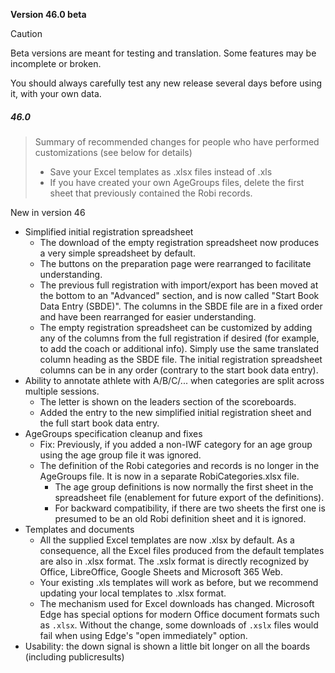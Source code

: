 **Version 46.0 beta**	

> [!CAUTION]
>
> Beta versions are meant for testing and translation. Some features may be incomplete or broken.
>
> You should always carefully test any new release several days before using it, with your own data.

##### 46.0

> Summary of recommended changes for people who have performed customizations (see below for details)
>
> - Save your Excel templates as .xlsx files instead of .xls 
> - If you have created your own AgeGroups files, delete the first sheet that previously contained the Robi records.

New in version 46

- Simplified initial registration spreadsheet
  - The download of the empty registration spreadsheet now produces a very simple spreadsheet by default. 
  - The buttons on the preparation page were rearranged to facilitate understanding.
  - The previous full registration with import/export has been moved at the bottom to an "Advanced" section, and is now called "Start Book Data Entry (SBDE)".  The columns in the SBDE file are in a fixed order and have been rearranged for easier understanding.
  - The empty registration spreadsheet can be customized by adding any of the columns from the full registration if desired (for example, to add the coach or additional info).  Simply use the same translated column heading as the SBDE file. The initial registration spreadsheet columns can be in any order (contrary to the start book data entry).
- Ability to annotate athlete with A/B/C/... when categories are split across multiple sessions.  
  - The letter is shown on the leaders section of the scoreboards.  
  - Added the entry to the new simplified initial registration sheet and the full start book data entry.
- AgeGroups specification cleanup and fixes
  - Fix: Previously, if you added a non-IWF category for an age group using the age group file it was ignored.
  - The definition of the Robi categories and records is no longer in the AgeGroups file. It is now in a separate RobiCategories.xlsx file.  
    - The age group definitions is now normally the first sheet in the spreadsheet file (enablement for future export of the definitions).
    - For backward compatibility, if there are two sheets the first one is presumed to be an old Robi definition sheet and it is ignored.
- Templates and documents
  - All the supplied Excel templates are now .xlsx by default.  As a consequence, all the Excel files produced from the default templates are also in .xlsx format.  The .xslx format is directly recognized by Office, LibreOffice, Google Sheets and Microsoft 365 Web. 
  - Your existing .xls templates will work as before, but we recommend updating your local templates to .xlsx format.
  - The mechanism used for Excel downloads has changed.  Microsoft Edge has special options for modern Office document formats such as `.xlsx`.  Without the change, some downloads of `.xslx` files would fail when using Edge's "open immediately" option.
- Usability: the down signal is shown a little bit longer on all the boards (including publicresults)
